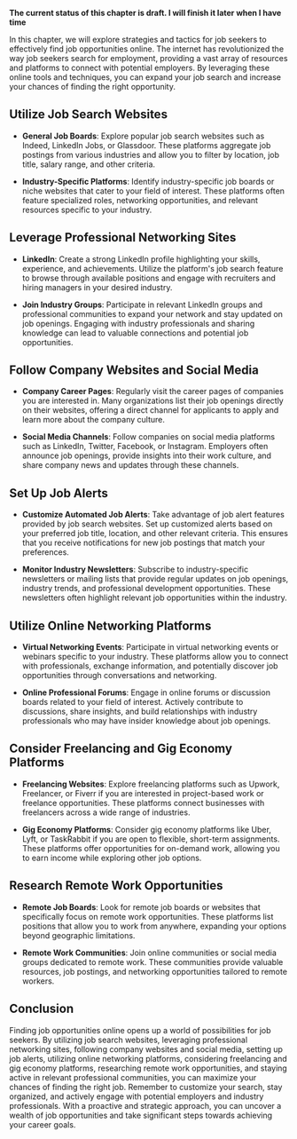 **The current status of this chapter is draft. I will finish it later when I have time**

In this chapter, we will explore strategies and tactics for job seekers to effectively find job opportunities online. The internet has revolutionized the way job seekers search for employment, providing a vast array of resources and platforms to connect with potential employers. By leveraging these online tools and techniques, you can expand your job search and increase your chances of finding the right opportunity.

Utilize Job Search Websites
---------------------------

* **General Job Boards**: Explore popular job search websites such as Indeed, LinkedIn Jobs, or Glassdoor. These platforms aggregate job postings from various industries and allow you to filter by location, job title, salary range, and other criteria.

* **Industry-Specific Platforms**: Identify industry-specific job boards or niche websites that cater to your field of interest. These platforms often feature specialized roles, networking opportunities, and relevant resources specific to your industry.

Leverage Professional Networking Sites
--------------------------------------

* **LinkedIn**: Create a strong LinkedIn profile highlighting your skills, experience, and achievements. Utilize the platform's job search feature to browse through available positions and engage with recruiters and hiring managers in your desired industry.

* **Join Industry Groups**: Participate in relevant LinkedIn groups and professional communities to expand your network and stay updated on job openings. Engaging with industry professionals and sharing knowledge can lead to valuable connections and potential job opportunities.

Follow Company Websites and Social Media
----------------------------------------

* **Company Career Pages**: Regularly visit the career pages of companies you are interested in. Many organizations list their job openings directly on their websites, offering a direct channel for applicants to apply and learn more about the company culture.

* **Social Media Channels**: Follow companies on social media platforms such as LinkedIn, Twitter, Facebook, or Instagram. Employers often announce job openings, provide insights into their work culture, and share company news and updates through these channels.

Set Up Job Alerts
-----------------

* **Customize Automated Job Alerts**: Take advantage of job alert features provided by job search websites. Set up customized alerts based on your preferred job title, location, and other relevant criteria. This ensures that you receive notifications for new job postings that match your preferences.

* **Monitor Industry Newsletters**: Subscribe to industry-specific newsletters or mailing lists that provide regular updates on job openings, industry trends, and professional development opportunities. These newsletters often highlight relevant job opportunities within the industry.

Utilize Online Networking Platforms
-----------------------------------

* **Virtual Networking Events**: Participate in virtual networking events or webinars specific to your industry. These platforms allow you to connect with professionals, exchange information, and potentially discover job opportunities through conversations and networking.

* **Online Professional Forums**: Engage in online forums or discussion boards related to your field of interest. Actively contribute to discussions, share insights, and build relationships with industry professionals who may have insider knowledge about job openings.

Consider Freelancing and Gig Economy Platforms
----------------------------------------------

* **Freelancing Websites**: Explore freelancing platforms such as Upwork, Freelancer, or Fiverr if you are interested in project-based work or freelance opportunities. These platforms connect businesses with freelancers across a wide range of industries.

* **Gig Economy Platforms**: Consider gig economy platforms like Uber, Lyft, or TaskRabbit if you are open to flexible, short-term assignments. These platforms offer opportunities for on-demand work, allowing you to earn income while exploring other job options.

Research Remote Work Opportunities
----------------------------------

* **Remote Job Boards**: Look for remote job boards or websites that specifically focus on remote work opportunities. These platforms list positions that allow you to work from anywhere, expanding your options beyond geographic limitations.

* **Remote Work Communities**: Join online communities or social media groups dedicated to remote work. These communities provide valuable resources, job postings, and networking opportunities tailored to remote workers.

Conclusion
----------

Finding job opportunities online opens up a world of possibilities for job seekers. By utilizing job search websites, leveraging professional networking sites, following company websites and social media, setting up job alerts, utilizing online networking platforms, considering freelancing and gig economy platforms, researching remote work opportunities, and staying active in relevant professional communities, you can maximize your chances of finding the right job. Remember to customize your search, stay organized, and actively engage with potential employers and industry professionals. With a proactive and strategic approach, you can uncover a wealth of job opportunities and take significant steps towards achieving your career goals.
